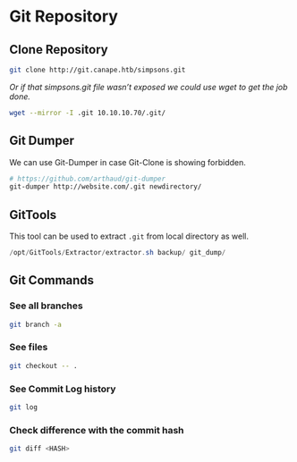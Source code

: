 # Git Repository

## Clone Repository

```bash
git clone http://git.canape.htb/simpsons.git
```

*Or if that simpsons.git file wasn’t exposed we could use wget to get the job done.*

```bash
wget --mirror -I .git 10.10.10.70/.git/
```

## Git Dumper

We can use Git-Dumper in case Git-Clone is showing forbidden.

```bash
# https://github.com/arthaud/git-dumper
git-dumper http://website.com/.git newdirectory/
```

## GitTools

This tool can be used to extract `.git` from local directory as well.

```powershell
/opt/GitTools/Extractor/extractor.sh backup/ git_dump/
```

## Git Commands

### See all branches
```bash
git branch -a
```

### See files

```bash
git checkout -- .
```

### See Commit Log history

```bash
git log
```

### Check difference with the commit hash

```bash
git diff <HASH>
```
